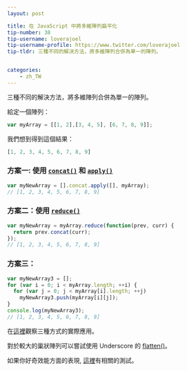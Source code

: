 ```yaml
---
layout: post

title: 在 JavaScript 中將多維陣列扁平化
tip-number: 38
tip-username: loverajoel
tip-username-profile: https://www.twitter.com/loverajoel
tip-tldr: 三種不同的解決方法，將多維陣列合併為單一的陣列。


categories:
    - zh_TW
---
```


三種不同的解決方法，將多維陣列合併為單一的陣列。

給定一個陣列：

```js
var myArray = [[1, 2],[3, 4, 5], [6, 7, 8, 9]];
```

我們想到得到這個結果：

```js
[1, 2, 3, 4, 5, 6, 7, 8, 9]
```

### 方案一: 使用 [`concat()`](https://developer.mozilla.org/en-US/docs/Web/JavaScript/Reference/Global_Objects/Array/concat) 和 [`apply()`](https://developer.mozilla.org/en-US/docs/Web/JavaScript/Reference/Global_Objects/Function/apply)

```js
var myNewArray = [].concat.apply([], myArray);
// [1, 2, 3, 4, 5, 6, 7, 8, 9]
```

### 方案二：使用 [`reduce()`](https://developer.mozilla.org/en-US/docs/Web/JavaScript/Reference/Global_Objects/Array/Reduce#Flatten_an_array_of_arrays)

```js
var myNewArray = myArray.reduce(function(prev, curr) {
  return prev.concat(curr);
});
// [1, 2, 3, 4, 5, 6, 7, 8, 9]
```

### 方案三：

```js
var myNewArray3 = [];
for (var i = 0; i < myArray.length; ++i) {
  for (var j = 0; j < myArray[i].length; ++j)
    myNewArray3.push(myArray[i][j]);
}
console.log(myNewArray3);
// [1, 2, 3, 4, 5, 6, 7, 8, 9]
```
在[這裡](https://jsbin.com/qeqicu/edit?js,console)觀察三種方式的實際應用。

對於較大的巢狀陣列可以嘗試使用 Underscore 的 [flatten()](https://github.com/jashkenas/underscore/blob/master/underscore.js#L501)。

如果你好奇效能方面的表現, [這裡](http://jsperf.com/flatten-an-array-loop-vs-reduce/6)有相關的測試。
